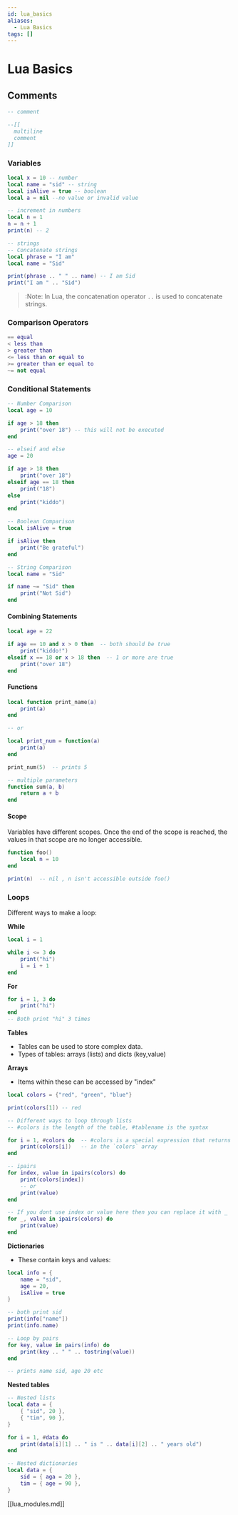 ```yaml
---
id: lua_basics
aliases:
  - Lua Basics
tags: []
---
```


# Lua Basics

## Comments

```lua
-- comment

--[[
  multiline
  comment
]]
```

### Variables

```lua
local x = 10 -- number
local name = "sid" -- string
local isAlive = true -- boolean
local a = nil --no value or invalid value

-- increment in numbers
local n = 1
n = n + 1
print(n) -- 2

-- strings
-- Concatenate strings
local phrase = "I am"
local name = "Sid"

print(phrase .. " " .. name) -- I am Sid
print("I am " .. "Sid")
```

> :Note: In Lua, the concatenation operator `..` is used to concatenate strings.

### Comparison Operators

```lua
== equal
< less than
> greater than
<= less than or equal to
>= greater than or equal to
~= not equal
```

### Conditional Statements

```lua
-- Number Comparison
local age = 10

if age > 18 then
    print("over 18") -- this will not be executed
end

-- elseif and else
age = 20

if age > 18 then
    print("over 18")
elseif age == 18 then
    print("18")
else
    print("kiddo")
end

-- Boolean Comparison
local isAlive = true

if isAlive then
    print("Be grateful")
end

-- String Comparison
local name = "Sid"

if name ~= "Sid" then
    print("Not Sid")
end
```

#### Combining Statements

```lua
local age = 22

if age == 10 and x > 0 then  -- both should be true
    print("kiddo!")
elseif x == 18 or x > 18 then  -- 1 or more are true
    print("over 18")
end
```

#### Functions

```lua
local function print_name(a)
    print(a)
end

-- or

local print_num = function(a)
    print(a)
end

print_num(5)  -- prints 5

-- multiple parameters
function sum(a, b)
    return a + b
end
```

#### Scope

Variables have different scopes. Once the end of the scope is reached, the
values in that scope are no longer accessible.

```lua
function foo()
    local n = 10
end

print(n)  -- nil , n isn't accessible outside foo()
```

### Loops

Different ways to make a loop:

**While**

```lua
local i = 1

while i <= 3 do
    print("hi")
    i = i + 1
end
```

**For**

```lua
for i = 1, 3 do
    print("hi")
end
-- Both print "hi" 3 times
```

**Tables**

- Tables can be used to store complex data.
- Types of tables: arrays (lists) and dicts (key,value)

**Arrays**

- Items within these can be accessed by "index"

```lua
local colors = {"red", "green", "blue"}

print(colors[1]) -- red

-- Different ways to loop through lists
-- #colors is the length of the table, #tablename is the syntax

for i = 1, #colors do  -- #colors is a special expression that returns the len
    print(colors[i])   -- in the `colors` array
end

-- ipairs
for index, value in ipairs(colors) do
    print(colors[index])
    -- or
    print(value)
end

-- If you dont use index or value here then you can replace it with _
for _, value in ipairs(colors) do
    print(value)
end
```

**Dictionaries**

- These contain keys and values:

```lua
local info = {
    name = "sid",
    age = 20,
    isAlive = true
}

-- both print sid
print(info["name"])
print(info.name)

-- Loop by pairs
for key, value in pairs(info) do
    print(key .. " " .. tostring(value))
end

-- prints name sid, age 20 etc
```

**Nested tables**

```lua
-- Nested lists
local data = {
    { "sid", 20 },
    { "tim", 90 },
}

for i = 1, #data do
    print(data[i][1] .. " is " .. data[i][2] .. " years old")
end

-- Nested dictionaries
local data = {
    sid = { aga = 20 },
    tim = { age = 90 },
}
```

[[lua_modules.md]]
